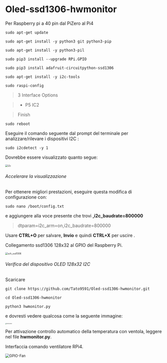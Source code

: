 # Oled-ssd1306-hwmonitor



Per Raspberry pi a 40 pin dal PiZero al Pi4

```
sudo apt-get update
```

```
sudo apt-get install -y python3 git python3-pip
```

```
sudo apt-get install -y python3-pil
```

```
sudo pip3 install --upgrade RPi.GPIO
```

```
sudo pip3 install adafruit-circuitpython-ssd1306
```

```
sudo apt-get install -y i2c-tools
```

```
sudo raspi-config
```

> 3 Interface Options 

>

> - P5 IC2

>

> Finish

```
sudo reboot
```

Eseguire il comando seguente dal prompt del terminale per analizzare/rilevare i dispositivi I2C :

```
sudo i2cdetect -y 1
```

 Dovrebbe essere visualizzato quanto segue:



<img src="https://www.schenardi.it/public\RPi4-NAS\images\i2c.PNG" alt="i2c" style="zoom:50%;" />

###### Accelerare la visualizzazione 

Per ottenere migliori prestazioni, eseguire questa modifica di configurazione con: 

```
sudo nano /boot/config.txt
```

 e aggiungere alla voce presente che trovi **,i2c_baudrate=800000**

>  dtparam=i2c_arm=on,i2c_baudrate=800000 

Usare **CTRL+O** per salvare, **Invio** e quindi **CTRL+X** per uscire .

Collegamento ssd1306 128x32 al GPIO del Raspberry Pi.



<img src="https://www.schenardi.it/public\RPi4-NAS\images\sch_ssd1306.png" alt="sch_ssd1306" style="zoom:50%;" />



###### Verifica del dispositivo OLED 128x32 I2C

Scaricare

```
git clone https://github.com/Tato9591/Oled-ssd1306-hwmonitor.git
```

```
cd Oled-ssd1306-hwmonitor
```

```
python3 hwmonitor.py
```

e dovresti vedere qualcosa come la seguente immagine:

<img src="https://www.schenardi.it/public\RPi4-NAS\images\hwmonitor.jpg" alt="hwmonitor" style="zoom: 25%;" />

Per attivazione controllo automatico della temperatura con ventola, leggere nel file **hwmonitor.py**.

Interfaccia comando ventilatore RPi4.

<img src="https://www.schenardi.it/public\RPi4-NAS\images\Schematic_RPi4-FAN_2021-02-22.png" alt="GPIO-Fan" style="zoom: 80%;" />

